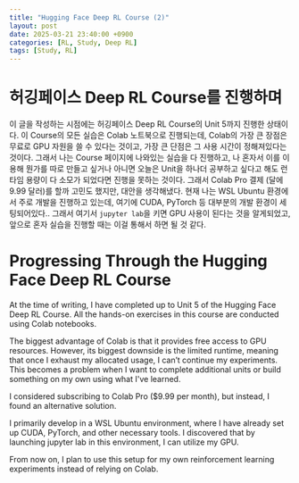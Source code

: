 ```yaml
---
title: "Hugging Face Deep RL Course (2)"
layout: post
date: 2025-03-21 23:40:00 +0900
categories: [RL, Study, Deep RL]
tags: [Study, RL]
---
```


# 허깅페이스 Deep RL Course를 진행하며
이 글을 작성하는 시점에는 허깅페이스 Deep RL Course의 Unit 5까지 진행한 상태이다. 이 Course의 모든 실습은 Colab 노트북으로 진행되는데,
Colab의 가장 큰 장점은 무료로 GPU 자원을 쓸 수 있다는 것이고, 가장 큰 단점은 그 사용 시간이 정해져있다는 것이다.
그래서 나는 Course 페이지에 나와있는 실습을 다 진행하고, 나 혼자서 이를 이용해 뭔가를 따로 만들고 싶거나 아니면 오늘은 Unit을 하나더 공부하고 싶다고 해도 런타임 용량이 다 소모가 되었다면 진행을 못하는 것이다.
그래서 Colab Pro 결제 (달에 9.99 달러)를 할까 고민도 했지만, 대안을 생각해냈다.
현재 나는 WSL Ubuntu 환경에서 주로 개발을 진행하고 있는데, 여기에 CUDA, PyTorch 등 대부분의 개발 환경이 세팅되어있다..
그래서 여기서 `jupyter lab`을 키면 GPU 사용이 된다는 것을 알게되었고, 앞으로 혼자 실습을 진행할 때는 이걸 통해서 하면 될 것 같다.


# Progressing Through the Hugging Face Deep RL Course
At the time of writing, I have completed up to Unit 5 of the Hugging Face Deep RL Course. All the hands-on exercises in this course are conducted using Colab notebooks.

The biggest advantage of Colab is that it provides free access to GPU resources. However, its biggest downside is the limited runtime, meaning that once I exhaust my allocated usage, I can’t continue my experiments. This becomes a problem when I want to complete additional units or build something on my own using what I've learned.

I considered subscribing to Colab Pro ($9.99 per month), but instead, I found an alternative solution.

I primarily develop in a WSL Ubuntu environment, where I have already set up CUDA, PyTorch, and other necessary tools. I discovered that by launching jupyter lab in this environment, I can utilize my GPU.

From now on, I plan to use this setup for my own reinforcement learning experiments instead of relying on Colab.